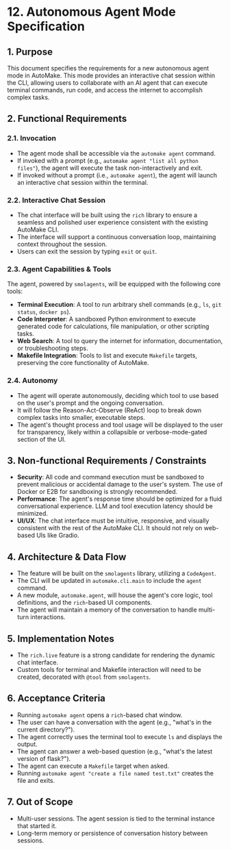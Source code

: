 # 12. Autonomous Agent Mode Specification

## 1. Purpose
This document specifies the requirements for a new autonomous agent mode in AutoMake. This mode provides an interactive chat session within the CLI, allowing users to collaborate with an AI agent that can execute terminal commands, run code, and access the internet to accomplish complex tasks.

## 2. Functional Requirements

### 2.1. Invocation
- The agent mode shall be accessible via the `automake agent` command.
- If invoked with a prompt (e.g., `automake agent "list all python files"`), the agent will execute the task non-interactively and exit.
- If invoked without a prompt (i.e., `automake agent`), the agent will launch an interactive chat session within the terminal.

### 2.2. Interactive Chat Session
- The chat interface will be built using the `rich` library to ensure a seamless and polished user experience consistent with the existing AutoMake CLI.
- The interface will support a continuous conversation loop, maintaining context throughout the session.
- Users can exit the session by typing `exit` or `quit`.

### 2.3. Agent Capabilities & Tools
The agent, powered by `smolagents`, will be equipped with the following core tools:
- **Terminal Execution**: A tool to run arbitrary shell commands (e.g., `ls`, `git status`, `docker ps`).
- **Code Interpreter**: A sandboxed Python environment to execute generated code for calculations, file manipulation, or other scripting tasks.
- **Web Search**: A tool to query the internet for information, documentation, or troubleshooting steps.
- **Makefile Integration**: Tools to list and execute `Makefile` targets, preserving the core functionality of AutoMake.

### 2.4. Autonomy
- The agent will operate autonomously, deciding which tool to use based on the user's prompt and the ongoing conversation.
- It will follow the Reason-Act-Observe (ReAct) loop to break down complex tasks into smaller, executable steps.
- The agent's thought process and tool usage will be displayed to the user for transparency, likely within a collapsible or verbose-mode-gated section of the UI.

## 3. Non-functional Requirements / Constraints
- **Security**: All code and command execution must be sandboxed to prevent malicious or accidental damage to the user's system. The use of Docker or E2B for sandboxing is strongly recommended.
- **Performance**: The agent's response time should be optimized for a fluid conversational experience. LLM and tool execution latency should be minimized.
- **UI/UX**: The chat interface must be intuitive, responsive, and visually consistent with the rest of the AutoMake CLI. It should not rely on web-based UIs like Gradio.

## 4. Architecture & Data Flow
- The feature will be built on the `smolagents` library, utilizing a `CodeAgent`.
- The CLI will be updated in `automake.cli.main` to include the `agent` command.
- A new module, `automake.agent`, will house the agent's core logic, tool definitions, and the `rich`-based UI components.
- The agent will maintain a memory of the conversation to handle multi-turn interactions.

## 5. Implementation Notes
- The `rich.live` feature is a strong candidate for rendering the dynamic chat interface.
- Custom tools for terminal and Makefile interaction will need to be created, decorated with `@tool` from `smolagents`.

## 6. Acceptance Criteria
- Running `automake agent` opens a `rich`-based chat window.
- The user can have a conversation with the agent (e.g., "what's in the current directory?").
- The agent correctly uses the terminal tool to execute `ls` and displays the output.
- The agent can answer a web-based question (e.g., "what's the latest version of flask?").
- The agent can execute a `Makefile` target when asked.
- Running `automake agent "create a file named test.txt"` creates the file and exits.

## 7. Out of Scope
- Multi-user sessions. The agent session is tied to the terminal instance that started it.
- Long-term memory or persistence of conversation history between sessions.
